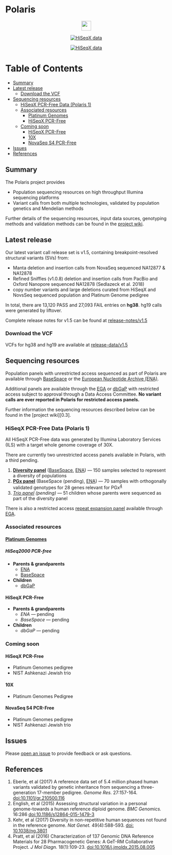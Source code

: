 # Polaris

<p align="center">
<a href="../../wiki/Sample-Information">
<img src="https://img.shields.io/badge/Total%20samples%20sequenced-150-6d73f3.svg" height="30">
</a>
</p>

<p align="center">
<a href="../../wiki/Sample-Information#hiseqx-data-polaris">
<img src="https://img.shields.io/badge/HiSeqX%20data-Polaris%201-ed9d2d.svg" alt="HiSeqX data">
</a>
</p>

<p align="center">
<a href="release-notes/vc1_0.md#get-the-data">
<img src="https://img.shields.io/badge/Latest%20variant%20calls-v1.5-8a6183.svg" alt="HiSeqX data">
</a>
</p>

<!-- [More information!][1.1] -->

[TOC]: #

# Table of Contents
- [Summary](#summary)
- [Latest release](#latest-release)
    - [Download the VCF](#download-the-vcf)
- [Sequencing resources](#sequencing-resources)
    - [HiSeqX PCR-Free Data (Polaris 1)](#hiseqx-pcr-free-data-polaris-1)
    - [Associated resources](#associated-resources)
        - [Platinum Genomes](#platinum-genomes)
        - [HiSeqX PCR-Free](#hiseqx-pcr-free)
    - [Coming soon](#coming-soon)
        - [HiSeqX PCR-Free](#hiseqx-pcr-free)
        - [10X](#10x)
        - [NovaSeq S4 PCR-Free](#novaseq-s4-pcr-free)
- [Issues](#issues)
- [References](#references)


## Summary

The Polaris project provides
* Population sequencing resources on high throughput Illumina sequencing platforms
* Variant calls from both multiple technologies, validated by population genetics and Mendelian methods

Further details of the sequencing resources, input data sources, genotyping
methods and validation methods can be found in the [project wiki][1.1].

## Latest release

Our latest variant call release set is v1.5, containing breakpoint-resolved structural variants (SVs) from:

- Manta deletion and insertion calls from NovaSeq sequenced NA12877 & NA12878
- Refined Sniffles (v1.0.8) deletion and insertion calls from PacBio and Oxford Nanopore sequenced NA12878 (Sedlazeck et al. 2018)
- copy number variants and large deletions curated from HiSeqX and NovsSeq sequenced population and Platinum Genome pedigree

In total, there are 13,120 PASS and 27,093 FAIL entries on **hg38**. hg19 calls were generated by liftover.

Complete release notes for v1.5 can be found at [release-notes/v1.5](release_notes/v1.5)

### Download the VCF

VCFs for hg38 and hg19 are available at [release-data/v1.5](release-data/v1.5)

## Sequencing resources

Population panels with unrestricted access sequenced as part of Polaris are
available through [BaseSpace][3.1] or the
[European Nucleotide Archive (ENA)][3.2].

Additional panels are available through the [EGA][3.3] or [dbGaP][3.4] with
restricted access subject to approval through a Data Access Committee. **No
variant calls are ever reported in Polaris for restricted access panels.**

Further information the sequencing resources described below can be found in the
[project wiki][0.3].

### HiSeqX PCR-Free Data (Polaris 1)

All HiSeqX PCR-Free data was generated by Illumina Laboratory Services (ILS)
with a target whole genome coverage of 30X.

There are currently two unrestricted access panels available in Polaris, with a
third pending.

1. **[Diversity panel][3.1.1.1]** ([BaseSpace][3.1.1.2], [ENA][3.1.1.3]) &mdash;
   150 samples selected to represent a diversity of populations
2. **[PGx panel][3.1.2.1]** (BaseSpace (pending), [ENA][3.1.2.3]) &mdash; 70
   samples with orthogonally validated genotypes for 28 genes relevant for
   PGx<sup>[4](#Pratt2016)</sup>
3. *[Trio panel][3.1.3.1] (pending)* &mdash; 51 children whose parents were
   sequenced as part of the diversity panel

There is also a restricted access [repeat expansion panel][3.1.4.1] available
through [EGA][3.1.4.2].

### Associated resources

#### [Platinum Genomes][3.5]

##### HiSeq2000 PCR-free

* **Parents & grandparents**
  * [ENA][3.2.1]
  * [BaseSpace][3.2.2]
* **Children**
  * [dbGaP][3.2.3]

#### HiSeqX PCR-Free

* **Parents & grandparents**
  * *ENA* &mdash; pending
  * *BaseSpace* &mdash; pending
* **Children**
  * *dbGaP* &mdash; pending

### Coming soon

#### HiSeqX PCR-Free

* Platinum Genomes pedigree
* NIST Ashkenazi Jewish trio

#### 10X

* Platinum Genomes Pedigree

#### NovaSeq S4 PCR-Free

* Platinum Genomes pedigree
* NIST Ashkenazi Jewish trio

## Issues

Please [open an issue][4.1] to provide feedback or ask questions.

## References

1. <a name="Eberle2017"></a>Eberle, et al (2017) A reference data set of 5.4
   million phased human variants validated by genetic inheritance from
   sequencing a three-generation 17-member pedigree. *Genome Res.* 27:157-164.
   [doi:10.1101/gr.210500.116][5.2]
2. <a name="English2015"></a>English, et al (2015) Assessing structural
   variation in a personal genome-towards a human reference diploid genome. *BMC
   Genomics.* 16:286 [doi:10.1186/s12864-015-1479-3][5.4]
3. <a name="Kehr2017"></a>Kehr, et al (2017) Diversity in non-repetitive human
   sequences not found in the reference genome. *Nat Genet.* 49(4):588-593.
   [doi: 10.1038/ng.3801][5.3]
4. <a name="Pratt2016"></a> Pratt, et al (2016) Characterization of 137 Genomic
   DNA Reference Materials for 28 Pharmacogenetic Genes: A GeT-RM Collaborative
   Project. *J Mol Diagn.* 18(1):109-23. [doi:10.1016/j.jmoldx.2015.08.005][5.1]


[0.1]: ../../wiki/Sample-Information#hiseqx-data-polaris-1
[1.1]: ../../wiki/
[2.1]: release-notes/vc1_0.md
[2.2.1]: ../..//wiki/Input-Data-Sources#pop-manta
[2.2.2]: ../..//wiki/Input-Data-Sources#pg-pop
[2.2.3]: ../../wiki/Input-Data-Sources#parliament-insertions
[2.2.4]: ../..//wiki/Input-Data-Sources#popins-icelandic-insertions
[2.3]: ../../wiki/Joint-Genotyping-Methods#breakpoint-resolved-structural-variant-calls
[2.4.1]: https://github.com/Illumina/PlatinumGenomes
[2.5.1]: https://illumina.github.io/Polaris/
[2.5.2]: https://aws.amazon.com/cli/
[3.1]: https://basespace.illumina.com/home/index
[3.2]: https://www.ebi.ac.uk/ena
[3.3]: https://ega-archive.org/
[3.4]: https://www.ncbi.nlm.nih.gov/gap
[3.1.1.1]: ../../wiki/HiSeqX-Diversity-Panel
[3.1.1.2]: https://euc1.sh.basespace.illumina.com/projects/2265263
[3.1.1.3]: https://www.ebi.ac.uk/ena/data/view/PRJEB20654
[3.1.2.1]: ../../wiki/HiSeqX-PGx-Panel
[3.1.2.3]: https://www.ebi.ac.uk/ena/data/view/PRJEB19931
[3.1.3.1]: ../../wiki/HiSeqX-Trio-Panel
[3.1.4.1]: ../../wiki/HiSeqX-Repeat-Expansion-Panel
[3.1.4.2]: https://ega-archive.org/datasets/EGAD00001003562
[3.2.1]: https://www.ebi.ac.uk/ena/data/view/PRJEB3381
[3.2.2]: https://basespace.illumina.com/s/2K7LqNG7Mt1h
[3.2.3]: https://www.ncbi.nlm.nih.gov/projects/gap/cgi-bin/study.cgi?study_id=phs001224.v1.p1
[3.5]: ../../wiki/Sample-Information#platinum-genomes
[4.1]: issues
[5.1]: https://www.ncbi.nlm.nih.gov/pmc/articles/PMC4695224/
[5.2]: http://genome.cshlp.org/content/27/1/157
[5.3]: https://www.nature.com/ng/journal/v49/n4/full/ng.3801.html
[5.4]: https://bmcgenomics.biomedcentral.com/articles/10.1186/s12864-015-1479-3
